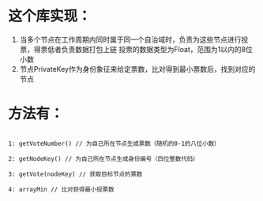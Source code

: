 # 这个库实现：

1. 当多个节点在工作周期内同时属于同一个自治域时，负责为这些节点进行投票，得票低者负责数据打包上链
投票的数据类型为Float，范围为1以内的8位小数
2. 节点PrivateKey作为身份象征来给定票数，比对得到最小票数后，找到对应的节点

# 方法有：

```

1: getVoteNumber() // 为自己所在节点生成票数（随机的0-1的八位小数）

2: getNodeKey() // 为自己所在节点生成身份编号（四位整数代码）

3: getVote(nodeKey) // 获取目标节点的票数

4: arrayMin // 比对获得最小投票数

```